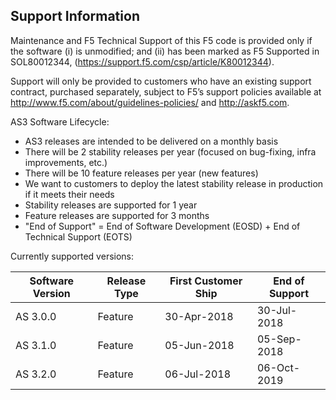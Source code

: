 ## Support Information

Maintenance and F5 Technical Support of this F5 code is provided only if the
software (i) is unmodified; and (ii) has been marked as F5 Supported in
SOL80012344, (https://support.f5.com/csp/article/K80012344).

Support will only be provided to customers who have an existing support contract,
purchased separately, subject to F5’s support policies available at
http://www.f5.com/about/guidelines-policies/ and http://askf5.com.

AS3 Software Lifecycle:

* AS3 releases are intended to be delivered on a monthly basis
* There will be 2 stability releases per year (focused on bug-fixing, infra improvements, etc.)
* There will be 10 feature releases per year (new features)
* We want to customers to deploy the latest stability release in production if it meets their needs
* Stability releases are supported for 1 year
* Feature releases are supported for 3 months
* "End of Support" = End of Software Development (EOSD) + End of Technical Support (EOTS)

Currently supported versions:

| Software Version | Release Type   | First Customer Ship   | End of Support   |
|------------------|----------------|-----------------------|------------------|
| AS 3.0.0         | Feature        | 30-Apr-2018           | 30-Jul-2018      |
| AS 3.1.0         | Feature        | 05-Jun-2018           | 05-Sep-2018      |
| AS 3.2.0         | Feature        | 06-Jul-2018           | 06-Oct-2019      |
